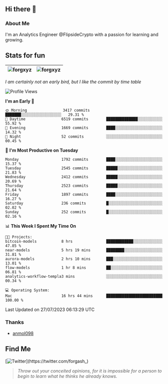 ## Hi there 👋

### About Me

I'm an Analytics Engineer @FlipsideCrypto with a passion for learning and growing.
  
## Stats for fun

| <img align="center" src="https://github-readme-streak-stats.herokuapp.com/?user=forgxyz&theme=tokyonight" alt="forgxyz" /> | <img align="center" src="https://github-readme-stats.vercel.app/api?username=forgxyz&theme=tokyonight&show_icons=true" alt="forgxyz" /> |
| ------------- |------------- |

*I am certainly not an early bird, but I like the commit by time table*  

<!--START_SECTION:waka-->
![Profile Views](http://img.shields.io/badge/Profile%20Views-3-blue)

**I'm an Early 🐤** 

```text
🌞 Morning                3417 commits        ███████░░░░░░░░░░░░░░░░░░   29.31 % 
🌆 Daytime                6519 commits        ██████████████░░░░░░░░░░░   55.92 % 
🌃 Evening                1669 commits        ████░░░░░░░░░░░░░░░░░░░░░   14.32 % 
🌙 Night                  52 commits          ░░░░░░░░░░░░░░░░░░░░░░░░░   00.45 % 
```
📅 **I'm Most Productive on Tuesday** 

```text
Monday                   1792 commits        ████░░░░░░░░░░░░░░░░░░░░░   15.37 % 
Tuesday                  2545 commits        █████░░░░░░░░░░░░░░░░░░░░   21.83 % 
Wednesday                2412 commits        █████░░░░░░░░░░░░░░░░░░░░   20.69 % 
Thursday                 2523 commits        █████░░░░░░░░░░░░░░░░░░░░   21.64 % 
Friday                   1897 commits        ████░░░░░░░░░░░░░░░░░░░░░   16.27 % 
Saturday                 236 commits         █░░░░░░░░░░░░░░░░░░░░░░░░   02.02 % 
Sunday                   252 commits         █░░░░░░░░░░░░░░░░░░░░░░░░   02.16 % 
```


📊 **This Week I Spent My Time On** 

```text
🐱‍💻 Projects: 
bitcoin-models           8 hrs               ████████████░░░░░░░░░░░░░   47.85 % 
near-models              5 hrs 19 mins       ████████░░░░░░░░░░░░░░░░░   31.81 % 
aurora-models            2 hrs 10 mins       ███░░░░░░░░░░░░░░░░░░░░░░   13.01 % 
flow-models              1 hr 8 mins         ██░░░░░░░░░░░░░░░░░░░░░░░   06.81 % 
analytics-workflow-templa3 mins              ░░░░░░░░░░░░░░░░░░░░░░░░░   00.34 % 

💻 Operating System: 
Mac                      16 hrs 44 mins      █████████████████████████   100.00 % 
```


 Last Updated on 27/07/2023 06:13:29 UTC
<!--END_SECTION:waka-->

### Thanks
 - [anmol098](https://github.com/anmol098/waka-readme-stats/)
  
## Find Me
[![Twitter](https://img.shields.io/twitter/url/https/twitter.com/forgash_.svg?style=social&label=Follow%20%40forgash_)](https://twitter.com/forgash_)


> *Throw out your conceited opinions, for it is impossible for a person to begin to learn what he thinks he already knows.* 
